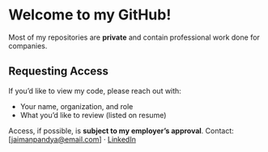 # Welcome to my GitHub!

Most of my repositories are **private** and contain professional work done for companies.

## Requesting Access
If you’d like to view my code, please reach out with:
- Your name, organization, and role
- What you’d like to review (listed on resume)

Access, if possible, is **subject to my employer’s approval**.
Contact: [jaimanpandya@email.com] · [LinkedIn](https://www.linkedin.com/in/jaiman-p-825350234/)
